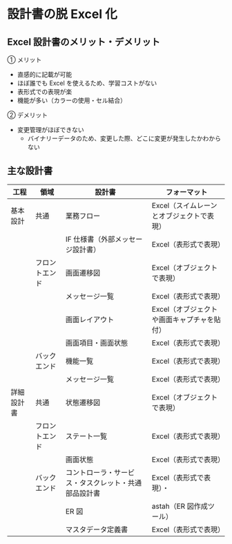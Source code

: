 # 設計書の脱 Excel 化

## Excel 設計書のメリット・デメリット

① メリット

- 直感的に記載が可能
- ほぼ誰でも Excel を使えるため、学習コストがない
- 表形式での表現が楽
- 機能が多い（カラーの使用・セル結合）

② デメリット

- 変更管理がほぼできない
  - バイナリーデータのため、変更した際、どこに変更が発生したかわからない

## 主な設計書

| 工程       | 領域           | 設計書                                               | フォーマット                                |
| ---------- | -------------- | ---------------------------------------------------- | ------------------------------------------- |
| 基本設計   | 共通           | 業務フロー                                           | Excel（スイムレーンとオブジェクトで表現）   |
|            |                | IF 仕様書（外部メッセージ設計書）                    | Excel（表形式で表現）                       |
|            | フロントエンド | 画面遷移図                                           | Excel（オブジェクトで表現）                 |
|            |                | メッセージ一覧                                       | Excel（表形式で表現）                       |
|            |                | 画面レイアウト                                       | Excel（オブジェクトや画面キャプチャを貼付） |
|            |                | 画面項目・画面状態                                   | Excel（表形式で表現）                       |
|            | バックエンド   | 機能一覧                                             | Excel（表形式で表現）                       |
|            |                | メッセージ一覧                                       | Excel（表形式で表現）                       |
| 詳細設計書 | 共通           | 状態遷移図                                           | Excel（オブジェクトで表現）                 |
|            | フロントエンド | ステート一覧                                         | Excel（表形式で表現）                       |
|            |                | 画面状態                                             | Excel（表形式で表現）                       |
|            | バックエンド   | コントローラ・サービス・タスクレット・共通部品設計書 | Excel（表形式で表現）・                     |
|            |                | ER 図                                                | astah（ER 図作成ツール）                    |
|            |                | マスタデータ定義書                                   | Excel（表形式で表現）                       |
